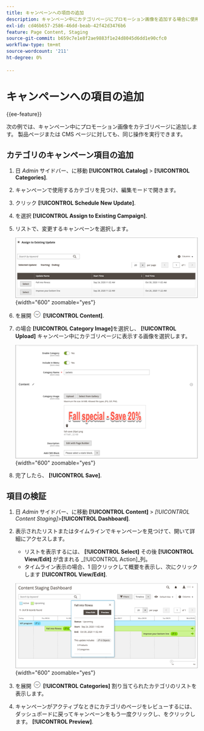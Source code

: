 ```yaml
---
title: キャンペーンへの項目の追加
description: キャンペーン中にカテゴリページにプロモーション画像を追加する場合に使用するこのキャンペーンの例を確認します。
exl-id: cd46b657-2586-46dd-beab-42f42d3476b6
feature: Page Content, Staging
source-git-commit: b659c7e1e8f2ae9883f1e24d8045d6dd1e90cfc0
workflow-type: tm+mt
source-wordcount: '211'
ht-degree: 0%

---
```


# キャンペーンへの項目の追加

{{ee-feature}}

次の例では、キャンペーン中にプロモーション画像をカテゴリページに追加します。 製品ページまたは CMS ページに対しても、同じ操作を実行できます。

## カテゴリのキャンペーン項目の追加

1. 日 _Admin_ サイドバー、に移動 **[!UICONTROL Catalog]** > **[!UICONTROL Categories]**.

1. キャンペーンで使用するカテゴリを見つけ、編集モードで開きます。

1. クリック **[!UICONTROL Schedule New Update]**.

1. を選択 **[!UICONTROL Assign to Existing Campaign]**.

1. リストで、変更するキャンペーンを選択します。

   ![既存のキャンペーンへの割り当て](./assets/content-staging-assign-to-existing-campaign.png){width="600" zoomable="yes"}

1. を展開 ![展開セレクター](../assets/icon-display-expand.png) **[!UICONTROL Content]**.

1. の場合 **[!UICONTROL Category Image]**&#x200B;を選択し、 **[!UICONTROL Upload]** キャンペーン中にカテゴリページに表示する画像を選択します。

   ![カテゴリ画像の追加](./assets/content-staging-existing-category-image.png){width="600" zoomable="yes"}

1. 完了したら、 **[!UICONTROL Save]**.

## 項目の検証

1. 日 _Admin_ サイドバー、に移動  **[!UICONTROL Content]** > _[!UICONTROL Content Staging]_>**[!UICONTROL Dashboard]**.

1. 表示されたリストまたはタイムラインでキャンペーンを見つけて、開いて詳細にアクセスします。

   - リストを表示するには、 **[!UICONTROL Select]** その後 **[!UICONTROL View/Edit]** が含まれる _[!UICONTROL Action]_列。
   - タイムライン表示の場合、1 回クリックして概要を表示し、次にクリックします **[!UICONTROL View/Edit]**.

   ![キャンペーンの詳細](./assets/content-staging-dashboard-summary.png){width="600" zoomable="yes"}

1. を展開 ![展開セレクター](../assets/icon-display-expand.png) **[!UICONTROL Categories]** 割り当てられたカテゴリのリストを表示します。

1. キャンペーンがアクティブなときにカテゴリのページをレビューするには、ダッシュボードに戻ってキャンペーンをもう一度クリックし、をクリックします。 **[!UICONTROL Preview]**.
